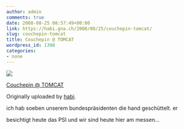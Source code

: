 ```yaml
---
author: admin
comments: true
date: 2008-08-25 08:57:49+00:00
link: https://habi.gna.ch/2008/08/25/couchepin-tomcat/
slug: couchepin-tomcat
title: Couchepin @ TOMCAT
wordpress_id: 1398
categories:
- none
---
```



 [![](https://static.flickr.com/2387/2796013200_1472edf7dc_m.jpg)](https://www.flickr.com/photos/habi/2796013200/)
   

 
  [Couchepin @ TOMCAT](https://www.flickr.com/photos/habi/2796013200/)
    

  Originally uploaded by [habi](https://www.flickr.com/people/habi/).
 



ich hab soeben unserem bundespräsidenten die hand geschüttelt. er  

besichtigt heute das PSI  und wir sind heute hier am messen...
  

